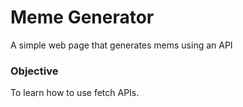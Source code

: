 # Meme Generator
A simple web page that generates mems using an API

### Objective
To learn how to use fetch APIs.